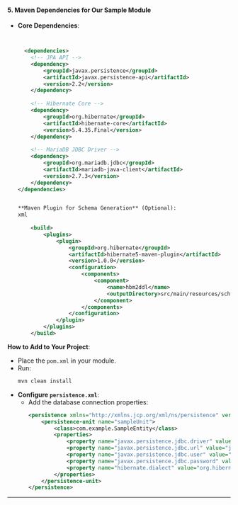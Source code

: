 #### **5. Maven Dependencies for Our Sample Module**

- **Core Dependencies**:
  ```xml
  
  
    <dependencies>
      <!-- JPA API -->
      <dependency>
          <groupId>javax.persistence</groupId>
          <artifactId>javax.persistence-api</artifactId>
          <version>2.2</version>
      </dependency>
      
      <!-- Hibernate Core -->
      <dependency>
          <groupId>org.hibernate</groupId>
          <artifactId>hibernate-core</artifactId>
          <version>5.4.35.Final</version>
      </dependency>
      
      <!-- MariaDB JDBC Driver -->
      <dependency>
          <groupId>org.mariadb.jdbc</groupId>
          <artifactId>mariadb-java-client</artifactId>
          <version>2.7.3</version>
      </dependency>
  </dependencies>
  
  
  **Maven Plugin for Schema Generation** (Optional):
  xml
    
	  <build>
	      <plugins>
	          <plugin>
	              <groupId>org.hibernate</groupId>
	              <artifactId>hibernate5-maven-plugin</artifactId>
	              <version>1.0.0</version>
	              <configuration>
	                  <components>
	                      <component>
	                          <name>hbm2ddl</name>
	                          <outputDirectory>src/main/resources/schema</outputDirectory>
	                      </component>
	                  </components>
	              </configuration>
	          </plugin>
	      </plugins>
	  </build>


**How to Add to Your Project**:
  - Place the `pom.xml` in your module.
  - Run:
    ```bash
    mvn clean install
    ```
- **Configure `persistence.xml`**:
  - Add the database connection properties:
    ```xml
    <persistence xmlns="http://xmlns.jcp.org/xml/ns/persistence" version="2.1">
        <persistence-unit name="sampleUnit">
            <class>com.example.SampleEntity</class>
            <properties>
                <property name="javax.persistence.jdbc.driver" value="org.mariadb.jdbc.Driver" />
                <property name="javax.persistence.jdbc.url" value="jdbc:mariadb://localhost:3306/sample_db" />
                <property name="javax.persistence.jdbc.user" value="sample_user" />
                <property name="javax.persistence.jdbc.password" value="password" />
                <property name="hibernate.dialect" value="org.hibernate.dialect.MariaDBDialect" />
            </properties>
        </persistence-unit>
    </persistence>
    ```

---